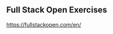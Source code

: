 <h2>Full Stack Open Exercises</h2>
<a href="https://fullstackopen.com/en/">https://fullstackopen.com/en/</a>
